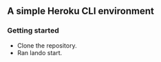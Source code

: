 ## A simple Heroku CLI environment

### Getting started

* Clone the repository.
* Ran lando start.
